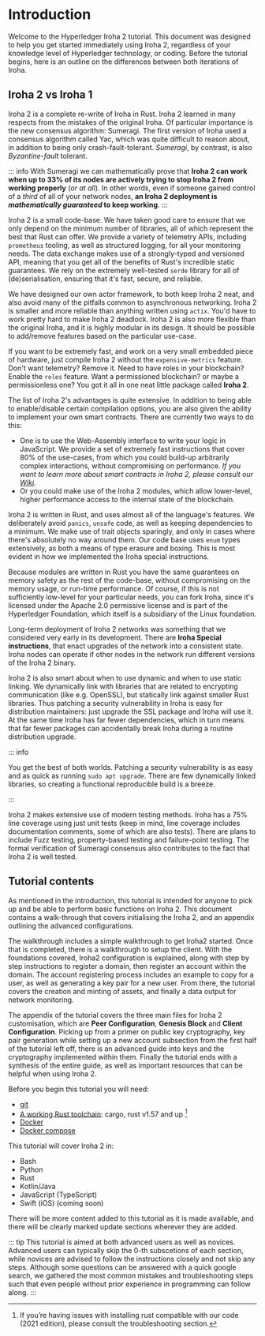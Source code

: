 # Introduction

Welcome to the Hyperledger Iroha 2 tutorial. This document was designed to help you get started immediately using Iroha 2, regardless of your knowledge level of Hyperledger technology, or coding. Before the tutorial begins, here is an outline on the differences between both iterations of Iroha.

## Iroha 2 vs Iroha 1

Iroha 2 is a complete re-write of Iroha in Rust. Iroha 2 learned in many respects from the mistakes of the original Iroha. Of particular importance is the new consensus algorithm: Sumeragi. The first version of Iroha used a consensus algorithm called Yac, which was quite difficult to reason about, in addition to being only crash-fault-tolerant. _Sumeragi_, by contrast, is also _Byzantine-fault_ tolerant.

::: info
With Sumeragi we can mathematically prove that **Iroha 2 can work when up to 33% of its nodes are actively trying to stop Iroha 2 from working properly** (_or at all_). In other words, even if someone gained control of a _third_ of all of your network nodes, **an Iroha 2 deployment is _mathematically guaranteed_ to keep working**.
:::

Iroha 2 is a small code-base. We have taken good care to ensure that we only depend on the minimum number of libraries, all of which represent the best that Rust can offer. We provide a variety of telemetry APIs, including `prometheus` tooling, as well as structured logging, for all your monitoring needs. The data exchange makes use of a strongly-typed and versioned API, meaning that you get all of the benefits of Rust's incredible static guarantees. We rely on the extremely well-tested `serde` library for all of (de)serialisation, ensuring that it's fast, secure, and reliable.

We have designed our own actor framework, to both keep Iroha 2 neat, and also avoid many of the pitfalls common to asynchronous networking. Iroha 2 is smaller and more reliable than anything written using `actix`. You'd have to work pretty hard to make Iroha 2 deadlock. Iroha 2 is also more flexible than the original Iroha, and it is highly modular in its design. It should be possible to add/remove features based on the particular use-case.

If you want to be extremely fast, and work on a very small embedded piece of hardware, just compile Iroha 2 without the `expensive-metrics` feature. Don't want telemetry? Remove it. Need to have roles in your blockchain? Enable the `roles` feature. Want a permissioned blockchain? or maybe a permissionless one? You got it all in one neat little package called **Iroha 2**.

The list of Iroha 2's advantages is quite extensive. In addition to being able to enable/disable certain compilation options, you are also given the ability to implement your own smart contracts. There are currently two ways to do this:

- One is to use the Web-Assembly interface to write your logic in JavaScript. We provide a set of extremely fast instructions that cover 80% of the use-cases, from which you could build-up arbitrarily complex interactions, without compromising on performance. _If you want to learn more about smart contracts in Iroha 2, please consult our [Wiki](https://wiki.hyperledger.org/display/iroha/Scripting+Languages+and+Runtimes+for+Iroha2+Smart+Contracts)._
- Or you could make use of the Iroha 2 modules, which allow lower-level, higher performance access to the internal state of the blockchain.

Iroha 2 is written in Rust, and uses almost all of the language's features. We deliberately avoid `panics`, `unsafe` code, as well as keeping dependencies to a minimum. We make use of trait objects sparingly, and only in cases where there's absolutely no way around them. Our code base uses `enum` types extensively, as both a means of type erasure and boxing. This is most evident in how we implemented the Iroha special instructions.

Because modules are written in Rust you have the same guarantees on memory safety as the rest of the code-base, without compromising on the memory usage, or run-time performance. Of course, if this is not sufficiently low-level for your particular needs, you can fork Iroha, since it's licensed under the Apache 2.0 permissive license and is part of the Hyperledger Foundation, which itself is a subsidiary of the Linux foundation.

Long-term deployment of Iroha 2 networks was something that we considered very early in its development. There are **Iroha Special instructions**, that enact upgrades of the network into a consistent state. Iroha nodes can operate if other nodes in the network run different versions of the Iroha 2 binary.

Iroha 2 is also smart about when to use dynamic and when to use static linking. We dynamically link with libraries that are related to encrypting communication (like e.g. OpenSSL), but statically link against smaller Rust libraries. Thus patching a security vulnerability in Iroha is easy for distribution maintainers: just upgrade the SSL package and Iroha will use it. At the same time Iroha has far fewer dependencies, which in turn means that far fewer packages can accidentally break Iroha during a routine distribution upgrade.

::: info

You get the best of both worlds. Patching a security vulnerability is as easy and as quick as running `sudo apt upgrade`. There are few dynamically linked libraries, so creating a functional reproducible build is a breeze.

:::

Iroha 2 makes extensive use of modern testing methods. Iroha has a 75% line coverage using just unit tests (keep in mind, line coverage includes documentation comments, some of which are also tests). There are plans to include Fuzz testing, property-based testing and failure-point testing. The formal verification of Sumeragi consensus also contributes to the fact that Iroha 2 is well tested.

## Tutorial contents

As mentioned in the introduction, this tutorial is intended for anyone to pick up and be able to perform basic functions on Iroha 2. This document contains a walk-through that covers initialising the Iroha 2, and an appendix outlining the advanced configurations.

The walkthrough includes a simple walkthrough to get Iroha2 started. Once that is completed, there is a walkthrough to setup the client. With the foundations covered, Iroha2 configuration is explained, along with step by step instructions to register a domain, then register an account within the domain. The account registering process includes an example to copy for a user, as well as generating a key pair for a new user. From there, the tutorial covers the creation and minting of assets, and finally a data output for network monitoring.

The appendix of the tutorial covers the three main files for Iroha 2 customisation, which are **Peer Configuration**, **Genesis Block** and **Client Configuration**. Picking up from a primer on public key cryptography, key pair generation while setting up a new account subsection from the first half of the tutorial left off, there is an advanced guide into keys and the cryptography implemented within them. Finally the tutorial ends with a synthesis of the entire guide, as well as important resources that can be helpful when using Iroha 2.

Before you begin this tutorial you will need:

- [git](https://githowto.com/)
- [A working Rust toolchain](https://www.rust-lang.org/learn/get-started): cargo, rust v1.57 and up [^1]
- [Docker](https://docs.docker.com/get-docker/)
- [Docker compose](https://docs.docker.com/compose/)

[^1]: If you’re having issues with installing rust compatible with our code (2021 edition), please consult the troubleshooting section.

This tutorial will cover Iroha 2 in:

- Bash
- Python
- Rust
- Kotlin/Java
- JavaScript (TypeScript)
- Swift (iOS) (coming soon)

There will be more content added to this tutorial as it is made available, and there will be clearly marked update sections wherever they are added.

::: tip
This tutorial is aimed at both advanced users as well as novices. Advanced users can typically skip the 0-th subscetions of each section, while novices are advised to follow the instructions closely and not skip any steps. Although some questions can be answered with a quick google search, we gathered the most common mistakes and troubleshooting steps such that even people without prior experience in programming can follow along.
:::
